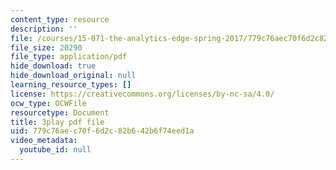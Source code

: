 ```yaml
---
content_type: resource
description: ''
file: /courses/15-071-the-analytics-edge-spring-2017/779c76aec70f6d2c82b642b6f74eed1a_Du0HgYO3E6U.pdf
file_size: 20290
file_type: application/pdf
hide_download: true
hide_download_original: null
learning_resource_types: []
license: https://creativecommons.org/licenses/by-nc-sa/4.0/
ocw_type: OCWFile
resourcetype: Document
title: 3play pdf file
uid: 779c76ae-c70f-6d2c-82b6-42b6f74eed1a
video_metadata:
  youtube_id: null
---
```


